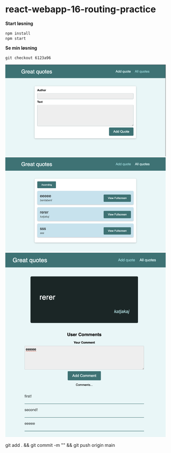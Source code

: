 # react-webapp-16-routing-practice

**Start løsning**
```
npm install
npm start
```

**Se min løsning**
```
git checkout 6123a96
```

![app](src/assets/addquote-2021-06-14.png)
![app](src/assets/allquotes-2021-06-14.png)
![app](src/assets/quotesDetail-2021-06-14.png)

git add . && git commit -m "" && git push origin main